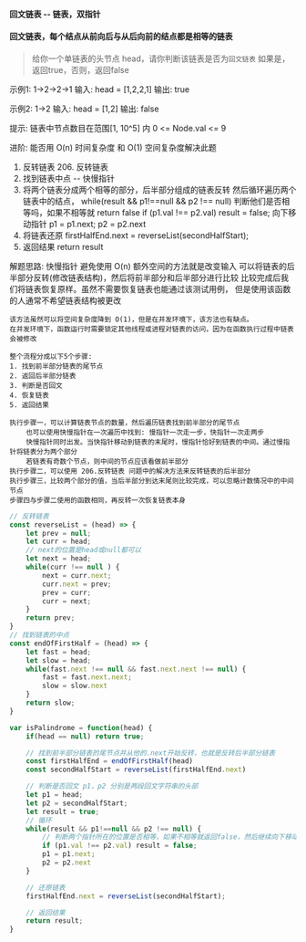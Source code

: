 #### 回文链表 -- 链表，双指针
#### 回文链表，每个结点从前向后与从后向前的结点都是相等的链表

> 给你一个单链表的头节点 head，请你判断该链表是否为`回文链表`
> 如果是，返回true，否则，返回false

示例1:
    1->2->2->1
    输入: head = [1,2,2,1]
    输出: true

示例2:
    1->2
    输入: head = [1,2]
    输出: false

提示:
    链表中节点数目在范围[1, 10^5] 内
    0 <= Node.val <= 9

进阶: 能否用 O(n) 时间复杂度 和 O(1) 空间复杂度解决此题

1. 反转链表 206. 反转链表
2. 找到链表中点 -- 快慢指针
3. 将两个链表分成两个相等的部分，后半部分组成的链表反转
    然后循环遍历两个链表中的结点，
    while(result && p1!==null && p2 !== null)
        判断他们是否相等吗，如果不相等就 return false 
        if (p1.val !== p2.val) result = false;
        向下移动指针
        p1 = p1.next;
        p2 = p2.next
4. 将链表还原
    firstHalfEnd.next = reverseList(secondHalfStart);
5. 返回结果 return result

解题思路:
    快慢指针
    避免使用 O(n) 额外空间的方法就是改变输入
    可以将链表的后半部分反转(修改链表结构)，然后将前半部分和后半部分进行比较
    比较完成后我们将链表恢复原样。虽然不需要恢复链表也能通过该测试用例，
    但是使用该函数的人通常不希望链表结构被更改

    该方法虽然可以将空间复杂度降到 O(1)，但是在并发环境下，该方法也有缺点。
    在并发环境下，函数运行时需要锁定其他线程或进程对链表的访问，因为在函数执行过程中链表会被修改

    整个流程分成以下5个步骤:
    1. 找到前半部分链表的尾节点
    2. 返回后半部分链表
    3. 判断是否回文
    4. 恢复链表
    5. 返回结果

    执行步骤一，可以计算链表节点的数量，然后遍历链表找到前半部分的尾节点
        也可以使用快慢指针在一次遍历中找到: 慢指针一次走一步，快指针一次走两步
        快慢指针同时出发。当快指针移动到链表的末尾时，慢指针恰好到链表的中间。通过慢指针将链表分为两个部分
        若链表有奇数个节点，则中间的节点应该看做前半部分
    执行步骤二，可以使用 206.反转链表 问题中的解决方法来反转链表的后半部分
    执行步骤三，比较两个部分的值，当后半部分到达末尾则比较完成，可以忽略计数情况中的中间节点
    步骤四与步骤二使用的函数相同，再反转一次恢复链表本身

```js
// 反转链表
const reverseList = (head) => {
    let prev = null;
    let curr = head;
    // next的位置是head或null都可以
    let next = head;
    while(curr !== null ) {
        next = curr.next;
        curr.next = prev;
        prev = curr;
        curr = next;
    }
    return prev;
}
// 找到链表的中点
const endOfFirstHalf = (head) => {
    let fast = head;
    let slow = head;
    while(fast.next !== null && fast.next.next !== null) {
        fast = fast.next.next;
        slow = slow.next
    }
    return slow;
}

var isPalindrome = function(head) {
    if(head == null) return true;

    // 找到前半部分链表的尾节点并从他的.next开始反转，也就是反转后半部分链表
    const firstHalfEnd = endOfFirstHalf(head)
    const secondHalfStart = reverseList(firstHalfEnd.next)

    // 判断是否回文 p1，p2 分别是两段回文字符串的头部
    let p1 = head;
    let p2 = secondHalfStart;
    let result = true;
    // 循环
    while(result && p1!==null && p2 !== null) {
        // 判断两个指针所在的位置是否相等，如果不相等就返回false，然后继续向下移动指针
        if (p1.val !== p2.val) result = false;
        p1 = p1.next;
        p2 = p2.next
    }

    // 还原链表
    firstHalfEnd.next = reverseList(secondHalfStart);

    // 返回结果
    return result;
}

```
